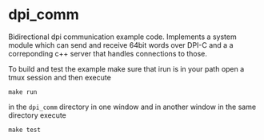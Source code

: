 # dpi_comm

Bidirectional dpi communication example code. Implements a 
system module which can send and receive 64bit words over DPI-C and a
a correponding c++ server that handles connections to those.

To build and test the example make sure that irun is in your path
open a tmux session and then execute
```
make run
```
in the `dpi_comm` directory in one window and in another
window in the same directory execute 
```
make test
```
